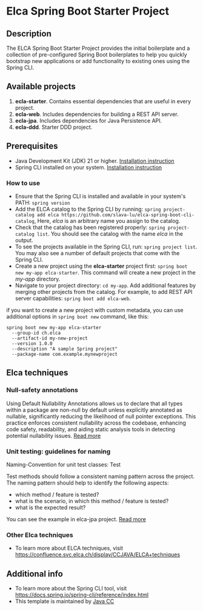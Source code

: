# Elca Spring Boot Starter Project
## Description

The ELCA Spring Boot Starter Project provides the initial boilerplate and a collection of pre-configured Spring Boot boilerplates
to help you quickly bootstrap new applications or add functionality to existing ones using the Spring CLI.

## Available projects

1. **ecla-starter**. Contains essential dependencies that are useful in every project.
2. **ecla-web**. Includes dependencies for building a REST API server.
3. **ecla-jpa**. Includes dependencies for Java Persistence API.
4. **ecla-ddd**. Starter DDD project.

## Prerequisites
* Java Development Kit (JDK) 21 or higher. [Installation instruction](https://www.oracle.com/java/technologies/downloads/)
* Spring CLI installed on your system. [Installation instruction](https://docs.spring.io/spring-cli/reference/installation.html)


### How to use

* Ensure that the Spring CLI is installed and available in your system's PATH: `spring version`
* Add the ELCA catalog to the Spring CLI by running: `spring project-catalog add elca https://github.com/slava-lu/elca-spring-boot-cli-catalog`,
  Here, _elca_ is an arbitrary name you assign to the catalog.
* Check that the catalog has been registered properly: `spring project-catalog list`. You should see the catalog with the name _elca_ in the output.
* To see the projects available in the Spring CLI, run: `spring project list`. You may also see a number of default projects that come with the Spring CLI.
* Create a new project using the **elca-starter** project first: `spring boot new my-app elca-starter`. This command will create a new project in the _my-app_ directory.
* Navigate to your project directory: `cd my-app`. Add additional features by merging other projects from the catalog.
  For example, to add REST API server capabilities: `spring boot add elca-web`.

if you want to create a new project with custom metadata, you can use additional options in `spring boot new` command, like this:
```
spring boot new my-app elca-starter 
  --group-id ch.elca 
  --artifact-id my-new-project 
  --version 1.0.0 
  --description "A sample Spring project" 
  --package-name com.example.mynewproject
```

## Elca techniques

### Null-safety annotations
Using Default Nullability Annotations allows us to declare that all types within a package are non-null
by default unless explicitly annotated as nullable, significantly reducing the likelihood of null pointer exceptions.
This practice enforces consistent nullability across the codebase, enhancing code safety, readability,
and aiding static analysis tools in detecting potential nullability issues. [Read more](https://confluence.svc.elca.ch/display/CCJAVA/Null-safety+annotations+with+spring+and+lombok)

### Unit testing: guidelines for naming
Naming-Convention for unit test classes: <class-to-be-tested>Test

Test methods should follow a consistent naming pattern across the project.
The naming pattern should help to identify the following aspects:

* which method / feature is tested?
* what is the scenario, in which this method / feature is tested?
* what is the expected result?

You can see the example in elca-jpa project. [Read more](https://confluence.svc.elca.ch/display/CCJAVA/Unit+testing%3A+guidelines+for+naming%2C+structure+and+documentation)

### Other Elca techniques
* To learn more about ELCA techniques, visit  https://confluence.svc.elca.ch/display/CCJAVA/ELCA+techniques

## Additional info
* To learn more about the Spring CLI tool, visit https://docs.spring.io/spring-cli/reference/index.html
* This template is maintained by [Java CC](https://confluence.svc.elca.ch/display/CCJAVA)